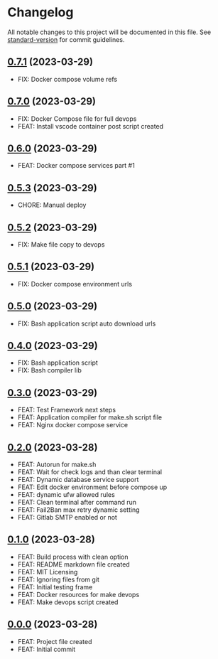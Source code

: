 # Changelog

All notable changes to this project will be documented in this file. See [standard-version](https://github.com/conventional-changelog/standard-version) for commit guidelines.


## [0.7.1](https://github.com/lildutils/ldu-devops-docker/releases/tag/0.7.1) (2023-03-29)

- FIX: Docker compose volume refs

## [0.7.0](https://github.com/lildutils/ldu-devops-docker/releases/tag/0.7.0) (2023-03-29)

- FIX: Docker Compose file for full devops
- FEAT: Install vscode container post script created

## [0.6.0](https://github.com/lildutils/ldu-devops-docker/releases/tag/0.6.0) (2023-03-29)

- FEAT: Docker compose services part #1

## [0.5.3](https://github.com/lildutils/ldu-devops-docker/releases/tag/0.5.3) (2023-03-29)

- CHORE: Manual deploy

## [0.5.2](https://github.com/lildutils/ldu-devops-docker/releases/tag/0.5.2) (2023-03-29)

- FIX: Make file copy to devops

## [0.5.1](https://github.com/lildutils/ldu-devops-docker/releases/tag/0.5.1) (2023-03-29)

- FIX: Docker compose environment urls

## [0.5.0](https://github.com/lildutils/ldu-devops-docker/releases/tag/0.5.0) (2023-03-29)

- FIX: Bash application script auto download urls

## [0.4.0](https://github.com/lildutils/ldu-devops-docker/releases/tag/0.4.0) (2023-03-29)

- FIX: Bash application script
- FIX: Bash compiler lib

## [0.3.0](https://github.com/lildutils/ldu-devops-docker/releases/tag/0.3.0) (2023-03-29)

- FEAT: Test Framework next steps
- FEAT: Application compiler for make.sh script file
- FEAT: Nginx docker compose service

## [0.2.0](https://github.com/lildutils/ldu-devops-docker/releases/tag/0.2.0) (2023-03-28)

- FEAT: Autorun for make.sh
- FEAT: Wait for check logs and than clear terminal
- FEAT: Dynamic database service support
- FEAT: Edit docker environment before compose up
- FEAT: dynamic ufw allowed rules
- FEAT: Clean terminal after command run
- FEAT: Fail2Ban max retry dynamic setting
- FEAT: Gitlab SMTP enabled or not

## [0.1.0](https://github.com/lildutils/ldu-devops-docker/releases/tag/0.1.0) (2023-03-28)

- FEAT: Build process with clean option
- FEAT: README markdown file created
- FEAT: MIT Licensing
- FEAT: Ignoring files from git
- FEAT: Initial testing frame
- FEAT: Docker resources for make devops
- FEAT: Make devops script created

## [0.0.0](https://github.com/lildutils/ldu-devops-docker/releases/tag/0.0.0) (2023-03-28)

- FEAT: Project file created
- FEAT: Initial commit
